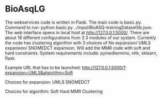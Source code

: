 # BioAsqLG

The webservices code is written in Flask.
The main code is basic.py.
Command to run: python basic.py ../input/BioASQ-trainingDataset5b.json.
The web interface opens in local host at http://127.0.0.1:5000/.
There are about 18 different configurations from 3 3 modules of our system.
Currently the code has clustering algorithm with 3 choices of No expansion/ UMLS expansion/ SNOMEDCT expansion.
Will add the MMR code with soft and hard constraints.
System requirements include: pymedtermino, nltk, sklearn, flask.


Example URL that has to be launched:
http://127.0.0.1:5000/?expansion=UMLS&algorithm=Soft

Choices for expansion:
UMLS
SNOMEDCT


Choices for algorithm:
Soft
Hard
MMR
Clustering
